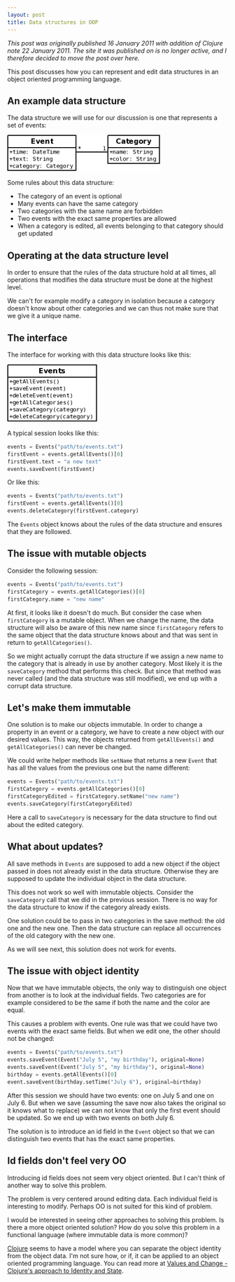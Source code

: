```yaml
---
layout: post
title: Data structures in OOP
---
```

*This post was originally published 16 January 2011 with addition of
Clojure note 22 January 2011. The site it was published on is no longer
active, and I therefore decided to move the post over here.*

This post discusses how you can represent and edit data structures in an
object oriented programming language.

An example data structure
-------------------------

The data structure we will use for our discussion is one that represents
a set of events:

![](/writing/reflections-on-programming/2012-06-23-data-structures-in-oop/event-data-structure.png)

Some rules about this data structure:

-   The category of an event is optional
-   Many events can have the same category
-   Two categories with the same name are forbidden
-   Two events with the exact same properties are allowed
-   When a category is edited, all events belonging to that category
    should get updated

Operating at the data structure level
-------------------------------------

In order to ensure that the rules of the data structure hold at all
times, all operations that modifies the data structure must be done at
the highest level.

We can't for example modify a category in isolation because a category
doesn't know about other categories and we can thus not make sure that
we give it a unique name.

The interface
-------------

The interface for working with this data structure looks like this:

![](/writing/reflections-on-programming/2012-06-23-data-structures-in-oop/events-interface.png)

A typical session looks like this:

```python
events = Events("path/to/events.txt")
firstEvent = events.getAllEvents()[0]
firstEvent.text = "a new text"
events.saveEvent(firstEvent)
```

Or like this:

```python
events = Events("path/to/events.txt")
firstEvent = events.getAllEvents()[0]
events.deleteCategory(firstEvent.category)
```

The `Events` object knows about the rules of the data structure and
ensures that they are followed.

The issue with mutable objects
------------------------------

Consider the following session:

```python
events = Events("path/to/events.txt")
firstCategory = events.getAllCategories()[0]
firstCategory.name = "new name"
```

At first, it looks like it doesn't do much. But consider the case when
`firstCategory` is a mutable object. When we change the name, the data
structure will also be aware of this new name since `firstCategory`
refers to the same object that the data structure knows about and that
was sent in return to `getAllCategories()`.

So we might actually corrupt the data structure if we assign a new name
to the category that is already in use by another category. Most likely
it is the `saveCategory` method that performs this check. But since that
method was never called (and the data structure was still modified), we
end up with a corrupt data structure.

Let's make them immutable
-------------------------

One solution is to make our objects immutable. In order to change a
property in an event or a category, we have to create a new object with
our desired values. This way, the objects returned from `getAllEvents()`
and `getAllCategories()` can never be changed.

We could write helper methods like `setName` that returns a new `Event`
that has all the values from the previous one but the name different:

```python
events = Events("path/to/events.txt")
firstCategory = events.getAllCategories()[0]
firstCategoryEdited = firstCategory.setName("new name")
events.saveCategory(firstCategoryEdited)
```

Here a call to `saveCategory` is necessary for the data structure to
find out about the edited category.

What about updates?
-------------------

All save methods in `Events` are supposed to add a new object if the
object passed in does not already exist in the data structure. Otherwise
they are supposed to update the individual object in the data structure.

This does not work so well with immutable objects. Consider the
`saveCategory` call that we did in the previous session. There is no way
for the data structure to know if the category already exists.

One solution could be to pass in two categories in the save method: the
old one and the new one. Then the data structure can replace all
occurrences of the old category with the new one.

As we will see next, this solution does not work for events.

The issue with object identity
------------------------------

Now that we have immutable objects, the only way to distinguish one
object from another is to look at the individual fields. Two categories
are for example considered to be the same if both the name and the color
are equal.

This causes a problem with events. One rule was that we could have two
events with the exact same fields. But when we edit one, the other
should not be changed:

```python
events = Events("path/to/events.txt")
events.saveEvent(Event("July 5", "my birthday"), original=None)
events.saveEvent(Event("July 5", "my birthday"), original=None)
birthday = events.getAllEvents()[0]
event.saveEvent(birthday.setTime("July 6"), original=birthday)
```

After this session we should have two events: one on July 5 and one on
July 6. But when we save (assuming the save now also takes the original
so it knows what to replace) we can not know that only the first event
should be updated. So we end up with two events on both July 6.

The solution is to introduce an id field in the `Event` object so that
we can distinguish two events that has the exact same properties.

Id fields don't feel very OO
----------------------------

Introducing id fields does not seem very object oriented. But I can't
think of another way to solve this problem.

The problem is very centered around editing data. Each individual field
is interesting to modify. Perhaps OO is not suited for this kind of
problem.

I would be interested in seeing other approaches to solving this
problem. Is there a more object oriented solution? How do you solve this
problem in a functional language (where immutable data is more common)?

[Clojure](http://en.wikipedia.org/wiki/Clojure) seems to have a model
where you can separate the object identity from the object data. I'm not
sure how, or if, it can be applied to an object oriented programming
language. You can read more at [Values and Change - Clojure's approach
to Identity and State](http://clojure.org/state).
